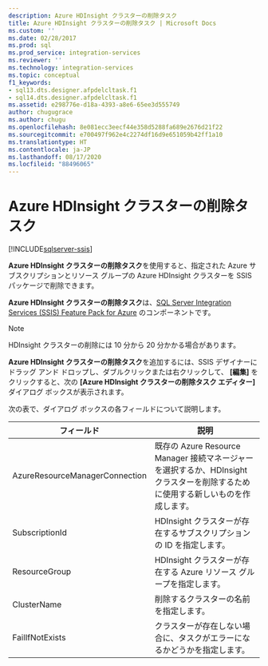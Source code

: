 ```yaml
---
description: Azure HDInsight クラスターの削除タスク
title: Azure HDInsight クラスターの削除タスク | Microsoft Docs
ms.custom: ''
ms.date: 02/28/2017
ms.prod: sql
ms.prod_service: integration-services
ms.reviewer: ''
ms.technology: integration-services
ms.topic: conceptual
f1_keywords:
- sql13.dts.designer.afpdelcltask.f1
- sql14.dts.designer.afpdelcltask.f1
ms.assetid: e298776e-d18a-4393-a8e6-65ee3d555749
author: chugugrace
ms.author: chugu
ms.openlocfilehash: 8e081ecc3eecf44e358d5288fa689e2676d21f22
ms.sourcegitcommit: e700497f962e4c2274df16d9e651059b42ff1a10
ms.translationtype: HT
ms.contentlocale: ja-JP
ms.lasthandoff: 08/17/2020
ms.locfileid: "88496065"
---
```

# <a name="azure-hdinsight-delete-cluster-task"></a>Azure HDInsight クラスターの削除タスク

[!INCLUDE[sqlserver-ssis](../../includes/applies-to-version/sqlserver-ssis.md)]


**Azure HDInsight クラスターの削除タスク**を使用すると、指定された Azure サブスクリプションとリソース グループの Azure HDInsight クラスターを SSIS パッケージで削除できます。
  
**Azure HDInsight クラスターの削除タスク**は、[SQL Server Integration Services (SSIS) Feature Pack for Azure](../../integration-services/azure-feature-pack-for-integration-services-ssis.md) のコンポーネントです。
  
> [!NOTE]
> HDInsight クラスターの削除には 10 分から 20 分かかる場合があります。  
  
**Azure HDInsight クラスターの削除タスク**を追加するには、SSIS デザイナーにドラッグ アンド ドロップし、ダブルクリックまたは右クリックして、 **[編集]** をクリックすると、次の **[Azure HDInsight クラスターの削除タスク エディター]** ダイアログ ボックスが表示されます。  
  
次の表で、ダイアログ ボックスの各フィールドについて説明します。  
  
|フィールド|説明|  
|-|-|  
|AzureResourceManagerConnection|既存の Azure Resource Manager 接続マネージャーを選択するか、HDInsight クラスターを削除するために使用する新しいものを作成します。|
|SubscriptionId|HDInsight クラスターが存在するサブスクリプションの ID を指定します。|
|ResourceGroup|HDInsight クラスターが存在する Azure リソース グループを指定します。|
|ClusterName|削除するクラスターの名前を指定します。|  
|FailIfNotExists|クラスターが存在しない場合に、タスクがエラーになるかどうかを指定します。|
